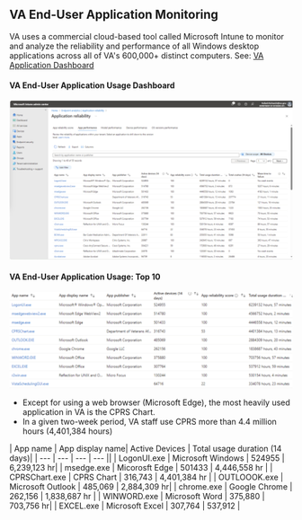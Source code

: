 ## VA End-User Application Monitoring
VA uses a commercial cloud-based tool called Microsoft Intune to monitor and analyze the reliability and performance of all Windows desktop applications across all of VA's 600,000+ distinct computers. See: [VA Application Dashboard](https://intune.microsoft.com/#view/Microsoft_Intune_Enrollment/UXAnalyticsMenu/~/applicationReliability)


#### VA End-User Application Usage Dashboard
![](img/total_usage_duration-14d.png)


#### VA End-User Application Usage: Top 10
![](img/total_usage-top-10.png)

* Except for using a web browser (Microsoft Edge), the most heavily
used application in VA is the CPRS Chart.
* In a given two-week period, VA staff use CPRS more than 4.4 million hours
(4,401,384 hours)


| App name | App display name| Active Devices | Total usage duration (14 days)|
| --- | --- | --- | --- || 
| LogonUI.exe | Microsoft Windows | 524955 | 6,239,123 hr|
| msedge.exe | Micorosft Edge | 501433 | 4,446,558  hr |
| CPRSChart.exe | CPRS Chart | 316,743 | 4,401,384 hr |
| OUTLOOOK.exe | Microsoft Outlook | 485,069 | 2,884,309 hr|
| chrome.exe | Google Chrome | 262,156 | 1,838,687 hr |
| WINWORD.exe | Microsoft Word | 375,880 | 703,756 hr|
| EXCEL.exe | Microsoft Excel | 307,764 | 537,912 |



